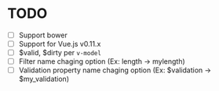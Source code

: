 # TODO
- [ ] Support bower
- [ ] Support for Vue.js v0.11.x
- [ ] $valid, $dirty per `v-model`
- [ ] Filter name chaging option (Ex: length -> mylength)
- [ ] Validation property name chaging option (Ex: $validation -> $my\_validation)
